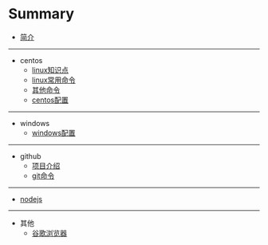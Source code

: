 # Summary

* [简介](INTRO.md)

---

* centos
  * [linux知识点](centos/linux知识点.md)
  * [linux常用命令](centos/linux常用命令.md)
  * [其他命令](centos/其他命令.md)
  * [centos配置](centos/centos配置.md)

---

* windows
  * [windows配置](windows/windows配置.md)

---

* github
  * [项目介绍](github/项目介绍.md)
  * [git命令](github/git命令.md)

---

* [nodejs](nodejs/NodeJS.md)

---

* 其他
  * [谷歌浏览器](other/谷歌浏览器.md)

